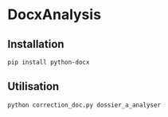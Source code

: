 # DocxAnalysis

## Installation
`pip install python-docx`

## Utilisation
`python correction_doc.py dossier_a_analyser`
